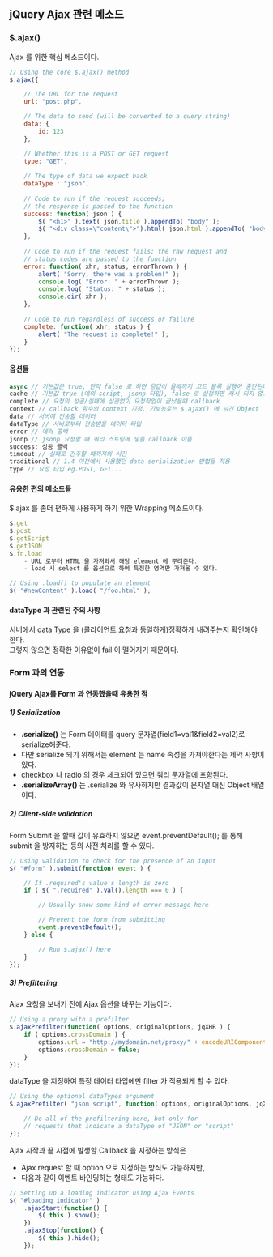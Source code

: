 ## jQuery Ajax 관련 메소드

### $.ajax()

Ajax 를 위한 핵심 메소드이다.
```js
// Using the core $.ajax() method
$.ajax({

    // The URL for the request
    url: "post.php",

    // The data to send (will be converted to a query string)
    data: {
        id: 123
    },

    // Whether this is a POST or GET request
    type: "GET",
  
    // The type of data we expect back
    dataType : "json",
  
    // Code to run if the request succeeds;
    // the response is passed to the function
    success: function( json ) {
        $( "<h1>" ).text( json.title ).appendTo( "body" );
        $( "<div class=\"content\">").html( json.html ).appendTo( "body" );
    },
  
    // Code to run if the request fails; the raw request and
    // status codes are passed to the function
    error: function( xhr, status, errorThrown ) {
        alert( "Sorry, there was a problem!" );
        console.log( "Error: " + errorThrown );
        console.log( "Status: " + status );
        console.dir( xhr );
    },
  
    // Code to run regardless of success or failure
    complete: function( xhr, status ) {
        alert( "The request is complete!" );
    }
});
```

#### 옵션들

```js
async // 기본값은 true, 만약 false 로 하면 응답이 올때까지 코드 블록 실행이 중단된다.
cache // 기본값 true (예외 script, jsonp 타입), false 로 설정하면 캐시 되지 않도록 하기 위한 임의의 파라미터가 요청뒤에 붙게 된다.
complete // 요청의 성공/실패에 상관없이 요청작업이 끝났을때 callback
context // callback 함수의 context 지정. 기보능로는 $.ajax() 에 넘긴 Object  를 지칭
data // 서버에 전송할 데이터
dataType // 서버로부터 전송받을 데이터 타입
error // 에러 콜백
jsonp // jsonp 요청할 때 쿼리 스트링에 넣을 callback 이름
success: 성공 콜백
timeout // 실패로 간주할 때까지의 시간
traditional // 1.4 이전에서 사용했던 data serialization 방법을 적용
type // 요청 타입 eg.POST, GET...
```

#### 유용한 편의 메소드들

$.ajax 를 좀더 편하게 사용하게 하기 위한 Wrapping 메소드이다.
```js
$.get
$.post
$.getScript
$.getJSON
$.fn.load
    - URL 로부터 HTML 을 가져와서 해당 element 에 뿌려준다.
    - load 시 select 를 옵션으로 하여 특정한 영역만 가져올 수 있다.
```

```js
// Using .load() to populate an element
$( "#newContent" ).load( "/foo.html" );

```

#### dataType 과 관련된 주의 사항

서버에서 data Type 을 (클라이언트 요청과 동일하게)정확하게 내려주는지 확인해야 한다.   
그렇지 않으면 정확한 이유없이 fail 이 떨어지기 때문이다.

### Form 과의 연동

#### jQuery Ajax를 Form 과 연동했을때 유용한 점

##### 1) Serialization

*   **.serialize()** 는 Form 데이터를 query 문자열(field1=val1&field2=val2)로 serialize해준다.   
  *  다만 serialize 되기 위해서는 element 는 name 속성을 가져야한다는 제약 사항이 있다.
  *  checkbox 나 radio 의 경우 체크되어 있으면 쿼리 문자열에 포함된다.
*   **.serializeArray()** 는 .serialize 와 유사하지만 결과값이 문자열 대신 Object 배열이다. 

##### 2) Client-side validation

Form Submit 을 할때 값이 유효하지 않으면 event.preventDefault(); 를 통해 submit 을 방지하는 등의 사전 처리를 할 수 있다.
```js
// Using validation to check for the presence of an input
$( "#form" ).submit(function( event ) {

    // If .required's value's length is zero
    if ( $( ".required" ).val().length === 0 ) {

        // Usually show some kind of error message here

        // Prevent the form from submitting
        event.preventDefault();
    } else {

        // Run $.ajax() here
    }
});

```

##### 3) Prefiltering

Ajax 요청을 보내기 전에 Ajax 옵션을 바꾸는 기능이다.
```js
// Using a proxy with a prefilter
$.ajaxPrefilter(function( options, originalOptions, jqXHR ) {
    if ( options.crossDomain ) {
        options.url = "http://mydomain.net/proxy/" + encodeURIComponent( options.url );
        options.crossDomain = false;
    }
});

```

dataType 을 지정하여 특정 데이터 타입에만 filter 가 적용되게 할 수 있다.
```js
// Using the optional dataTypes argument
$.ajaxPrefilter( "json script", function( options, originalOptions, jqXHR ) {

    // Do all of the prefiltering here, but only for
    // requests that indicate a dataType of "JSON" or "script"
});

```

Ajax 시작과 끝 시점에 발생할 Callback 을 지정하는 방식은
 * Ajax request 할 때 option 으로 지정하는 방식도 가능하지만, 
 * 다음과 같이 이벤트 바인딩하는 형태도 가능하다.

```js
// Setting up a loading indicator using Ajax Events
$( "#loading_indicator" )
    .ajaxStart(function() {
        $( this ).show();
    })
    .ajaxStop(function() {
        $( this ).hide();
    });

```